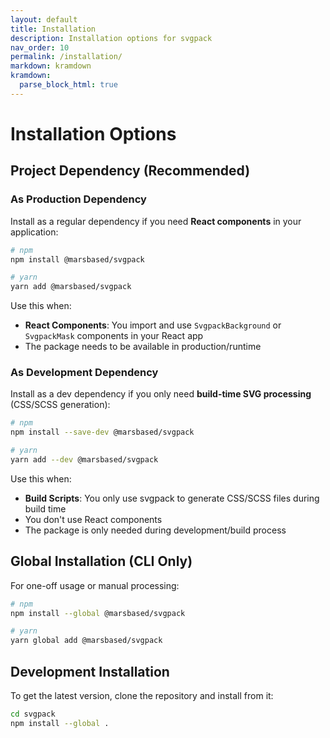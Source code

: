 ```yaml
---
layout: default
title: Installation
description: Installation options for svgpack
nav_order: 10
permalink: /installation/
markdown: kramdown
kramdown:
  parse_block_html: true
---
```


# Installation Options

## Project Dependency (Recommended)

### As Production Dependency

Install as a regular dependency if you need **React components** in your application:

```bash
# npm
npm install @marsbased/svgpack

# yarn
yarn add @marsbased/svgpack
```

Use this when:
- **React Components**: You import and use `SvgpackBackground` or `SvgpackMask` components in your React app
- The package needs to be available in production/runtime

### As Development Dependency

Install as a dev dependency if you only need **build-time SVG processing** (CSS/SCSS generation):

```bash
# npm
npm install --save-dev @marsbased/svgpack

# yarn
yarn add --dev @marsbased/svgpack
```

Use this when:
- **Build Scripts**: You only use svgpack to generate CSS/SCSS files during build time
- You don't use React components
- The package is only needed during development/build process

## Global Installation (CLI Only)

For one-off usage or manual processing:

```bash
# npm
npm install --global @marsbased/svgpack

# yarn
yarn global add @marsbased/svgpack
```

## Development Installation

To get the latest version, clone the repository and install from it:

```bash
cd svgpack
npm install --global .
```
